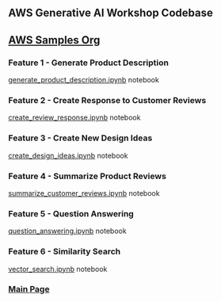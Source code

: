 ## AWS Generative AI Workshop Codebase

## [AWS Samples Org](https://github.com/aws-samples)

### Feature 1 - Generate Product Description

[generate_product_description.ipynb](/notebooks/generate_product_description.ipynb) notebook

### Feature 2 - Create Response to Customer Reviews

[create_review_response.ipynb](/notebooks/create_review_response.ipynb) notebook

### Feature 3 - Create New Design Ideas

[create_design_ideas.ipynb](/notebooks/create_design_ideas.ipynb) notebook

### Feature 4 - Summarize Product Reviews

[summarize_customer_reviews.ipynb](/notebooks/summarize_customer_reviews.ipynb) notebook

### Feature 5 - Question Answering

[question_answering.ipynb](/notebooks/question_answering.ipynb) notebook

### Feature 6 - Similarity Search

[vector_search.ipynb](/notebooks/vector_search.ipynb) notebook

### [Main Page](https://d1vnv77dv8r37p.cloudfront.net/tw_genai/tw_genai.html)
